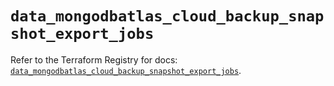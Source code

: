 # `data_mongodbatlas_cloud_backup_snapshot_export_jobs`

Refer to the Terraform Registry for docs: [`data_mongodbatlas_cloud_backup_snapshot_export_jobs`](https://registry.terraform.io/providers/mongodb/mongodbatlas/1.36.0/docs/data-sources/cloud_backup_snapshot_export_jobs).
